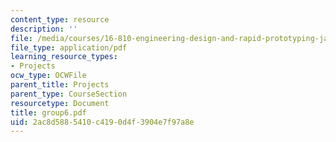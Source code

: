 ```yaml
---
content_type: resource
description: ''
file: /media/courses/16-810-engineering-design-and-rapid-prototyping-january-iap-2005/2ac8d5885410c4190d4f3904e7f97a8e_group6.pdf
file_type: application/pdf
learning_resource_types:
- Projects
ocw_type: OCWFile
parent_title: Projects
parent_type: CourseSection
resourcetype: Document
title: group6.pdf
uid: 2ac8d588-5410-c419-0d4f-3904e7f97a8e
---
```

